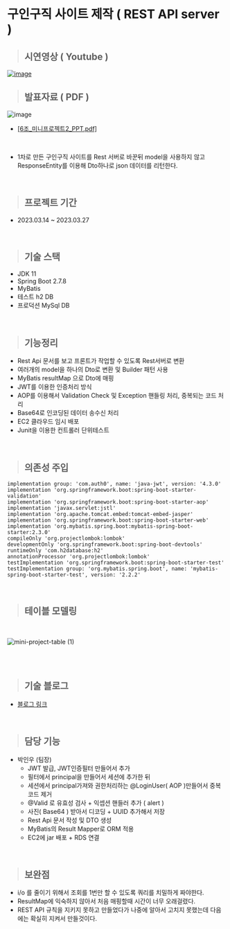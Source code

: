 # 구인구직 사이트 제작 ( REST API server )

> ## 시연영상 ( Youtube )

<a href="https://youtu.be/0UsQJWybmxE">![image](https://user-images.githubusercontent.com/118657689/234799992-f20dea08-d827-4c57-ad99-e36270c6edef.png)</a>
<br>

> ## 발표자료 ( PDF )

![image](https://user-images.githubusercontent.com/118657689/234800218-e3c1444b-ef3e-46bb-877a-dabebe900d91.png)

- <a href="https://github.com/clean17/mini-project2/files/11340918/6._.2_PPT.pdf">[6조_미니프로젝트2_PPT.pdf]</a>

<br>

- 1차로 만든 구인구직 사이트를 Rest 서버로 바꾼뒤 model을 사용하지 않고 ResponseEntity를 이용해 Dto하나로 json 데이터를 리턴한다.

<br>

> ## 프로젝트 기간

- 2023.03.14 ~ 2023.03.27

<br>

> ## 기술 스택

- JDK 11
- Spring Boot 2.7.8
- MyBatis
- 테스트 h2 DB
- 프로덕션 MySql DB


<br>

> ## 기능정리

- Rest Api 문서를 보고 프론트가 작업할 수 있도록 Rest서버로 변환
- 여러개의 model을 하나의 Dto로 변환 및 Builder 패턴 사용
- MyBatis resultMap 으로 Dto에 매핑
- JWT를 이용한 인증처리 방식
- AOP를 이용해서 Validation Check 및 Exception 핸들링 처리, 중복되는 코드 처리
- Base64로 인코딩된 데이터 송수신 처리
- EC2 클라우드 임시 배포
- Junit을 이용한 컨트롤러 단위테스트



<br>

> ## 의존성 주입


```
implementation group: 'com.auth0', name: 'java-jwt', version: '4.3.0'
implementation 'org.springframework.boot:spring-boot-starter-validation'
implementation 'org.springframework.boot:spring-boot-starter-aop'
implementation 'javax.servlet:jstl'
implementation 'org.apache.tomcat.embed:tomcat-embed-jasper'
implementation 'org.springframework.boot:spring-boot-starter-web'
implementation 'org.mybatis.spring.boot:mybatis-spring-boot-starter:2.3.0'
compileOnly 'org.projectlombok:lombok'
developmentOnly 'org.springframework.boot:spring-boot-devtools'
runtimeOnly 'com.h2database:h2'
annotationProcessor 'org.projectlombok:lombok'
testImplementation 'org.springframework.boot:spring-boot-starter-test'
testImplementation group: 'org.mybatis.spring.boot', name: 'mybatis-spring-boot-starter-test', version: '2.2.2'
```

<br>

> ## 테이블 모델링

<br>

![mini-project-table (1)](https://user-images.githubusercontent.com/118657689/236441203-cf21bfc4-5dba-4996-a1af-554707407efa.jpg)

<br>
<br>

> ## 기술 블로그

- <a href="https://velog.io/@merci/series/Rest-Api-%ED%94%84%EB%A1%9C%EC%A0%9D%ED%8A%B8"> 블로그 링크 </a>

<br>

> ## 담당 기능

- 박인우 (팀장) 
  - JWT 발급, JWT인증필터 만들어서 추가 <br>
  - 필터에서 principal을 만들어서 세션에 추가한 뒤 <br>
  - 세션에서 principal가져와 권한처리하는 @LoginUser( AOP )만들어서 중복코드 제거 <br>
  - @Valid 로 유효성 검사 + 익셉션 핸들러 추가 ( alert )  <br>
  - 사진( Base64 ) 받아서 디코딩 + UUID 추가해서 저장 <br>
  - Rest Api 문서 작성 및 DTO 생성 <br>
  - MyBatis의 Result Mapper로 ORM 적용<br>
  - EC2에 jar 배포 + RDS 연결<br>



<br>


> ## 보완점

- i/o 를 줄이기 위해서 조회를 1번만 할 수 있도록 쿼리를 치밀하게 짜야한다.
- ResultMap에 익숙하지 않아서 처음 매핑할때 시간이 너무 오래걸렸다.
- REST API 규칙을 지키지 못하고 만들었다가 나중에 알아서 고치지 못했는데 다음에는 확실히 지켜서 만들것이다.

<br>


